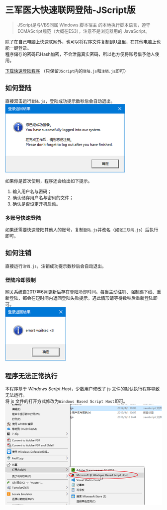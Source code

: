 # 三军医大快速联网登陆-JScript版
>JScript是与VBS同属 Windows 脚本宿主 的本地执行脚本语言，遵守ECMAScript规范（大概在ES3），注意不是浏览器用的 JavaScript。

除了在自己电脑上快速联网外，也可以将程序文件复制到U盘里，在其他电脑上也能一键登录。  
程序储存的密码已Hash加密，不会泄露真实密码，所以也方便将账号借予他人使用。

[下载快速登陆程序](https://github.com/Mapaler/Auto_Login_Internet_for_CHN-AMU/archive/master.zip)  （只保留`JScript`内的`登陆.js`和`注销.js`即可）

## 如何登陆
直接双击运行`登陆.js`，登陆成功提示数秒后会自动退出。  
![登陆成功提示](pic/Login_Success.png)

如果你是首次使用，程序还会给出如下提示。

1. 输入用户名与密码；
1. 确认储存用户名与密码的文件；
1. 确认是否设定开机启动。


### 多账号快速登陆
如果还需要快速登陆其他人的账号，复制`登陆.js`并改名（如`张三联网.js`）后执行即可。

## 如何注销
直接运行`注销.js`，注销成功提示数秒后会自动退出。

### 登陆冷却限制
网关系统自2017年6月更新后存在登陆冷却时间。每当主动注销、强制踢下线、重新登陆，都会在短时间内返回登陆失败提示。遇此情形请等待数秒后重新登陆即可。  
![登陆冷却限制](pic/Login_Wait.png)

## 程序无法正常执行
本程序基于 *Windows Script Host*，少数用户修改了 js 文件的默认执行程序导致无法运行。  
将 js 文件的打开方式修改为`Windows Based Script Host`即可。  
![更改打开方式](pic/Windows_Script_Host.png)